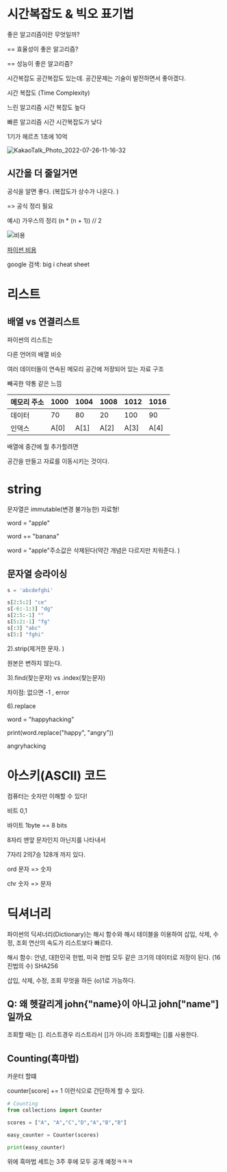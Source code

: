 # 시간복잡도 & 빅오 표기법

좋은 알고리즘이란 무엇일까?

== 효율성이 좋은 알고리즘?

== 성능이 좋은 알고리즘?

시간복잡도 공간복잡도 있는데. 공간문제는 기술이 발전하면서 좋아겠다. 



시간 복잡도 (Time Complexity)

느린 알고리즘 시간 복잡도 높다

빠른 알고리즘 시간 시간복잡도가 낮다 



1기가 헤르츠 1초에 10억

![KakaoTalk_Photo_2022-07-26-11-16-32](0726.assets/KakaoTalk_Photo_2022-07-26-11-16-32-16588019131532.jpeg)

## 시간을 더 줄일거면 

공식을 알면 좋다. (복잡도가 상수가 나온다. )

=> 공식 정리 필요

예시) 가우스의 정리 (n * (n + 1)) // 2



![비용](0726.assets/비용-16588021548185.JPG)



[파이썬 비용](https://wiki.python.org/moin/TimeComplexity)

google 검색: big i cheat sheet

# 리스트

## 배열 vs 연결리스트

파이썬의 리스트는

다른 언어의 배열 비슷

여러 데이터들이 연속된 메모리 공간에 저장되어 있는 자료 구조

빼곡한 약통 같은 느낌 

| 메모리 주소 | 1000 | 1004 | 1008 | 1012 | 1016 |
| ----------- | ---- | ---- | ---- | ---- | ---- |
| 데이터      | 70   | 80   | 20   | 100  | 90   |
| 인덱스      | A[0] | A[1] | A[2] | A[3] | A[4] |

배열에 중간에 뭘 추가할려면 

공간을 만들고 자료를 이동시키는 것이다. 



# string

문자열은 immutable(변경 불가능한) 자료형!

word = "apple"

word += "banana"

word = "apple"주소값은 삭제된다(약간 개념은 다르지만 치워준다. )

## 문자열 승라이싱

```python
s = 'abcdefghi'

s[2:5:2] "ce"
s[-6:-1:3] "dg"
s[2:5:-1] ""
s[5:2:-1] "fg"
s[:3] "abc"
s[5:] "fghi"

```

2).strip(제거한 문자. )

원본은 변하지 않는다. 

3).find(찾는문자) vs .index(찾는문자)

차이점: 없으면 -1 ,   error

6).replace

word = "happyhacking"

print(word.replace("happy", "angry"))

angryhacking

# 아스키(ASCII) 코드 

컴퓨터는 숫자만 이해할 수 있다!

비트 0,1

바이트 1byte == 8 bits

8자리 맨앞 문자인지 아닌지를 나타내서

7자리 2의7승 128개 까지 있다. 

ord 문자 => 숫자 

chr 숫자 => 문자









# 딕셔너리

파이썬의 딕셔너리(Dictionary)는 해시 함수와 해시 테이블을 이용하여 삽입, 삭제, 수정, 조회 연산의 속도가 리스트보다 빠르다.

해시 함수: 안녕, 대한민국 헌법, 미국 헌법 모두 같은 크기의 데이터로 저장이 된다. (16진법의 수) SHA256

삽입, 삭제, 수정, 조회 무엇을 하든 (o)1로 가능하다. 

## Q: 왜 헷갈리게 john{"name}이 아니고 john["name"]일까요

조회할 때는 []. 리스트경우 리스트라서 []가 아니라 조회할때는 []를 사용한다. 



## Counting(흑마법)

카운터 할떄 

counter[score] += 1 이런식으로 간단하게 할 수 있다. 

```python
# Counting
from collections import Counter

scores = ["A", "A","C","D","A","B","B"]

easy_counter = Counter(scores)

print(easy_counter)
```

위에 흑마법 세트는 3주 후에 모두 공개 예정ㅋㅋㅋ













